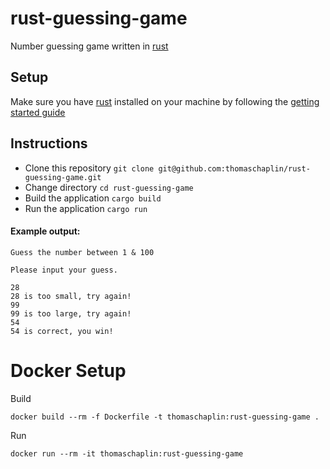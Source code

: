 # rust-guessing-game

Number guessing game written in [rust](https://www.rust-lang.org/)

## Setup

Make sure you have [rust](https://www.rust-lang.org/) installed on your machine by following the [getting started guide](https://www.rust-lang.org/learn/get-started)

## Instructions

* Clone this repository `git clone git@github.com:thomaschaplin/rust-guessing-game.git`
* Change directory `cd rust-guessing-game`
* Build the application `cargo build`
* Run the application `cargo run`

#### Example output:

```
Guess the number between 1 & 100

Please input your guess.

28
28 is too small, try again!
99
99 is too large, try again!
54
54 is correct, you win!
```

# Docker Setup

Build
```
docker build --rm -f Dockerfile -t thomaschaplin:rust-guessing-game .
```

Run
```
docker run --rm -it thomaschaplin:rust-guessing-game
```
